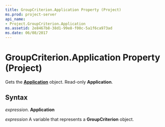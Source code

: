 ```yaml
---
title: GroupCriterion.Application Property (Project)
ms.prod: project-server
api_name:
- Project.GroupCriterion.Application
ms.assetid: 2e8467b8-38d1-99e8-f00c-5a1f6ca973ad
ms.date: 06/08/2017
---
```



# GroupCriterion.Application Property (Project)

Gets the  **[Application](Project.Application.md)** object. Read-only **Application**.


## Syntax

 _expression_. **Application**

 _expression_ A variable that represents a **GroupCriterion** object.


